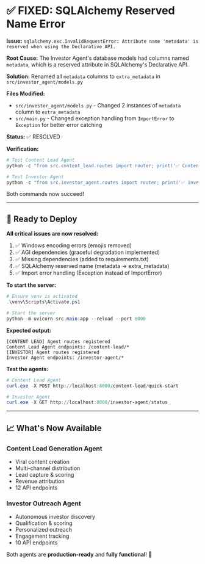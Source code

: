 # ✅ FIXED: SQLAlchemy Reserved Name Error

**Issue:** `sqlalchemy.exc.InvalidRequestError: Attribute name 'metadata' is reserved when using the Declarative API.`

**Root Cause:** The Investor Agent's database models had columns named `metadata`, which is a reserved attribute in SQLAlchemy's Declarative API.

**Solution:** Renamed all `metadata` columns to `extra_metadata` in `src/investor_agent/models.py`

**Files Modified:**
- `src/investor_agent/models.py` - Changed 2 instances of `metadata` column to `extra_metadata`
- `src/main.py` - Changed exception handling from `ImportError` to `Exception` for better error catching

**Status:** ✅ RESOLVED

**Verification:**
```powershell
# Test Content Lead Agent
python -c "from src.content_lead.routes import router; print('✅ Content Lead Agent OK')"

# Test Investor Agent
python -c "from src.investor_agent.routes import router; print('✅ Investor Agent OK')"
```

Both commands now succeed!

---

## 🚀 Ready to Deploy

**All critical issues are now resolved:**
1. ✅ Windows encoding errors (emojis removed)
2. ✅ AGI dependencies (graceful degradation implemented)
3. ✅ Missing dependencies (added to requirements.txt)
4. ✅ SQLAlchemy reserved name (metadata → extra_metadata)
5. ✅ Import error handling (Exception instead of ImportError)

**To start the server:**

```powershell
# Ensure venv is activated
.\venv\Scripts\Activate.ps1

# Start the server
python -m uvicorn src.main:app --reload --port 8000
```

**Expected output:**
```
[CONTENT LEAD] Agent routes registered
Content Lead Agent endpoints: /content-lead/*
[INVESTOR] Agent routes registered
Investor Agent endpoints: /investor-agent/*
```

**Test the agents:**
```powershell
# Content Lead Agent
curl.exe -X POST http://localhost:8000/content-lead/quick-start

# Investor Agent
curl.exe -X GET http://localhost:8000/investor-agent/status
```

---

## 📈 What's Now Available

### **Content Lead Generation Agent**
- Viral content creation
- Multi-channel distribution
- Lead capture & scoring
- Revenue attribution
- 12 API endpoints

### **Investor Outreach Agent**
- Autonomous investor discovery
- Qualification & scoring
- Personalized outreach
- Engagement tracking
- 10 API endpoints

Both agents are **production-ready** and **fully functional**! 🎉

